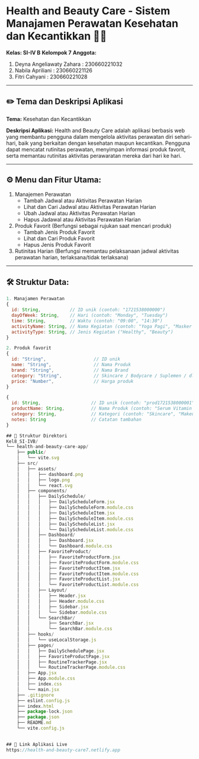 # Health and Beauty Care - Sistem Manajamen Perawatan Kesehatan dan Kecantikkan 💅🌿

**Kelas: SI-IV B**
**Kelompok 7**
**Anggota:** 
1. Deyna Angeliawaty Zahara : 230660221032
2. Nabila Apriliani         : 230660221126
3. Fitri Cahyani            : 230660221028

---

## ✏️ Tema dan Deskripsi Aplikasi
**Tema:** Kesehatan dan Kecantikkan 

**Deskripsi Aplikasi:**
Health and Beauty Care adalah aplikasi berbasis web yang membantu pengguna dalam mengelola aktivitas perawatan diri sehari-hari, baik yang berkaitan dengan kesehatan maupun kecantikan. Pengguna dapat mencatat rutinitas perawatan, menyimpan informasi produk favorit, serta memantau rutinitas aktivitas perawaratan mereka dari hari ke hari.

---

## ⚙️ Menu dan Fitur Utama:
1. Manajemen Perawatan
   - Tambah Jadwal atau Aktivitas Perawatan Harian
   - Lihat dan Cari Jadwal atau Aktivitas Perawatan Harian
   - Ubah Jadwal atau Aktivitas Perawatan Harian
   - Hapus Jadawal atau Aktivitas Perawatan Harian
2. Produk Favorit (Berfungsi sebagai rujukan saat mencari produk)
   - Tambah Jenis Produk Favorit
   - Lihat dan Cari Produk Favorit
   - Hapus Jenis Produk Favorit
3. Rutinitas Harian (Berfungsi memantau pelaksanaan jadwal aktivitas perawatan harian, terlaksana/tidak terlaksana)

---

## 🛠️ Struktur Data:
```js
1. Manajamen Perawatan
{
  id: String,           // ID unik (contoh: "1721538000000")
  dayOfWeek: String,    // Hari (contoh: "Monday", "Tuesday")
  time: String,         // Waktu (contoh: "09:00", "14:30")
  activityName: String, // Nama Kegiatan (contoh: "Yoga Pagi", "Masker Wajah")
  activityType: String, // Jenis Kegiatan ("Healthy", "Beauty")
}

2. Produk favorit
{
  id: "String",                  // ID unik
  name: "String",                // Nama Produk
  brand: "String",               // Nama Brand
  category: "String",            // Skincare / Bodycare / Suplemen / dll
  price: "Number",               // Harga produk
}

{
  id: String,                   // ID unik (contoh: "prod1721538000001")
  productName: String,          // Nama Produk (contoh: "Serum Vitamin C")
  category: String,             // Kategori (contoh: "Skincare", "Makeup")
  notes: String                 // Catatan tambahan 
}

## 📁 Struktur Direktori
Kel8_SI-IVB/
└── health-and-beauty-care-app/
    ├── public/
    │   └── vite.svg
    ├── src/
    │   ├── assets/
    │   │   ├── dashboard.png
    │   │   ├── logo.png
    │   │   └── react.svg
    │   ├── components/
    │   │   ├── DailySchedule/
    │   │   │   ├── DailyScheduleForm.jsx
    │   │   │   ├── DailyScheduleForm.module.css
    │   │   │   ├── DailyScheduleItem.jsx
    │   │   │   ├── DailyScheduleItem.module.css
    │   │   │   ├── DailyScheduleList.jsx
    │   │   │   └── DailyScheduleList.module.css
    │   │   ├── Dashboard/
    │   │   │   ├── Dashboard.jsx
    │   │   │   └── Dashboard.module.css
    │   │   ├── FavoriteProduct/
    │   │   │   ├── FavoriteProductForm.jsx
    │   │   │   ├── FavoriteProductForm.module.css
    │   │   │   ├── FavoriteProductItem.jsx
    │   │   │   ├── FavoriteProductItem.module.css
    │   │   │   ├── FavoriteProductList.jsx
    │   │   │   └── FavoriteProductList.module.css
    │   │   ├── Layout/
    │   │   │   ├── Header.jsx
    │   │   │   ├── Header.module.css
    │   │   │   ├── Sidebar.jsx
    │   │   │   └── Sidebar.module.css
    │   │   └── SearchBar/
    │   │       ├── SearchBar.jsx
    │   │       └── SearchBar.module.css
    │   ├── hooks/
    │   │   └── useLocalStorage.js
    │   ├── pages/
    │   │   ├── DailySchedulePage.jsx
    │   │   ├── FavoriteProductPage.jsx
    │   │   ├── RoutineTrackerPage.jsx
    │   │   └── RoutineTrackerPage.module.css
    │   ├── App.jsx
    │   ├── App.module.css
    │   ├── index.css
    │   └── main.jsx
    ├── .gitignore
    ├── eslint.config.js
    ├── index.html
    ├── package-lock.json
    ├── package.json
    ├── README.md
    └── vite.config.js
          

## 🚀 Link Aplikasi Live
https://health-and-beauty-care7.netlify.app